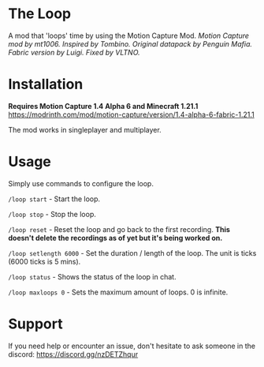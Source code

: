# The Loop
A mod that 'loops' time by using the Motion Capture Mod.
*Motion Capture mod by mt1006. Inspired by Tombino. Original datapack by Penguin Mafia. Fabric version by Luigi. Fixed by VLTNO.*

# Installation
**Requires Motion Capture 1.4 Alpha 6 and Minecraft 1.21.1**
https://modrinth.com/mod/motion-capture/version/1.4-alpha-6-fabric-1.21.1

The mod works in singleplayer and multiplayer.

# Usage
Simply use commands to configure the loop.

`/loop start` - Start the loop.

`/loop stop` - Stop the loop.

`/loop reset` - Reset the loop and go back to the first recording. **This doesn't delete the recordings as of yet but it's being worked on.**

`/loop setlength 6000` - Set the duration / length of the loop. The unit is ticks (6000 ticks is 5 mins).

`/loop status` - Shows the status of the loop in chat.

`/loop maxloops 0` - Sets the maximum amount of loops. 0 is infinite.

# Support
If you need help or encounter an issue, don't hesitate to ask someone in the discord: https://discord.gg/nzDETZhqur